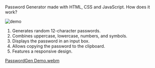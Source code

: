 Password Generator made with HTML, CSS and JavaScript. How does it work?

![demo](https://github.com/user-attachments/assets/18940000-0f72-49a1-bcb6-d1edd6bd7ac0)

1. Generates random 12-character passwords.
2. Combines uppercase, lowercase, numbers, and symbols.
3. Displays the password in an input box.
4. Allows copying the password to the clipboard.
5. Features a responsive design.

[PasswordGen Demo.webm](https://github.com/user-attachments/assets/d924155d-cba9-4680-87f6-a02088f62e2d)

